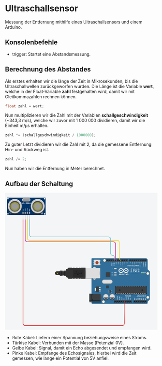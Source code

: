 # Ultraschallsensor
Messung der Entfernung mithilfe eines Ultraschallsensors und einem Arduino.

## Konsolenbefehle
- trigger: Startet eine Abstandsmessung.

## Berechnung des Abstandes

Als erstes erhalten wir die länge der Zeit in Mikrosekunden, bis die Ultraschallwellen zurückgeworfen wurden.
Die Länge ist die Variable __wert__, welche in der Float-Variable __zahl__ festgehalten wird, damit wir mit Gleitkommazahlen rechnen können.
```C++
float zahl = wert;
```

Nun multiplizieren wir die Zahl mit der Variablen __schallgeschwindigkeit__ (~343,3 m/s), welche wir zuvor mit 1 000 000 dividieren, damit wir die Einheit m/µs erhalten.
```C++
zahl *= (schallgeschwindigkeit / 1000000);
```

Zu guter Letzt dividieren wir die Zahl mit 2, da die gemessene Entfernung Hin- und Rückweg ist.
```C++
zahl /= 2;
```
Nun haben wir die Entfernung in Meter berechnet.

## Aufbau der Schaltung
![image](https://github.com/JackboyPlay/Ultraschallsensor/blob/master/Schaltung_ECHO.png)
- Rote Kabel: Liefern einer Spannung beziehungsweise eines Stroms.
- Türkise Kabel: Verbunden mit der Masse (Potenzial 0V).
- Gelbe Kabel: Signal, damit ein Echo abgesendet und empfangen wird.
- Pinke Kabel: Empfange des Echosignales, hierbei wird die Zeit gemessen, wie lange ein Potential von 5V anfiel.
